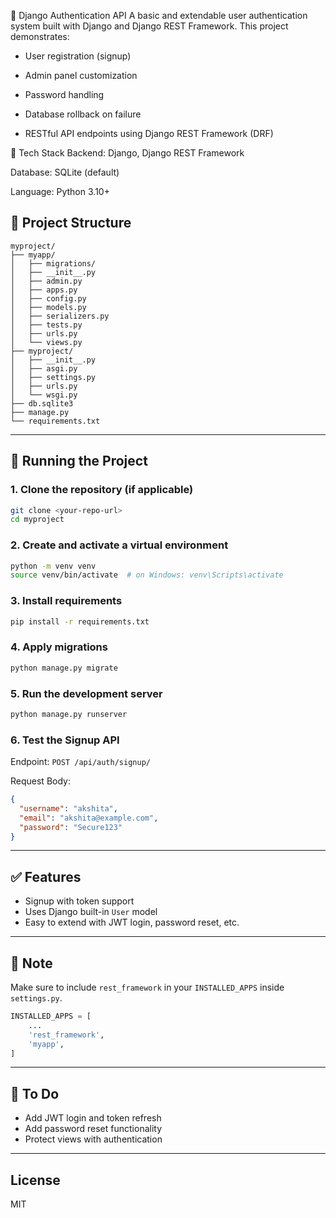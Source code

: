 
🔐 Django Authentication API
A basic and extendable user authentication system built with Django and Django REST Framework. This project demonstrates:

* User registration (signup)

* Admin panel customization

* Password handling

* Database rollback on failure

* RESTful API endpoints using Django REST Framework (DRF)

🔧 Tech Stack
Backend: Django, Django REST Framework

Database: SQLite (default)

Language: Python 3.10+

## 📁 Project Structure

```
myproject/
├── myapp/
│   ├── migrations/
│   ├── __init__.py
│   ├── admin.py
│   ├── apps.py
│   ├── config.py
│   ├── models.py
│   ├── serializers.py
│   ├── tests.py
│   ├── urls.py
│   └── views.py
├── myproject/
│   ├── __init__.py
│   ├── asgi.py
│   ├── settings.py
│   ├── urls.py
│   └── wsgi.py
├── db.sqlite3
├── manage.py
└── requirements.txt
```

---

## 🚀 Running the Project

### 1. Clone the repository (if applicable)

```bash
git clone <your-repo-url>
cd myproject
```

### 2. Create and activate a virtual environment

```bash
python -m venv venv
source venv/bin/activate  # on Windows: venv\Scripts\activate
```

### 3. Install requirements

```bash
pip install -r requirements.txt
```

### 4. Apply migrations

```bash
python manage.py migrate
```

### 5. Run the development server

```bash
python manage.py runserver
```

### 6. Test the Signup API

Endpoint: `POST /api/auth/signup/`

Request Body:
```json
{
  "username": "akshita",
  "email": "akshita@example.com",
  "password": "Secure123"
}
```

---

## ✅ Features

- Signup with token support
- Uses Django built-in `User` model
- Easy to extend with JWT login, password reset, etc.

---

## 📌 Note

Make sure to include `rest_framework` in your `INSTALLED_APPS` inside `settings.py`.

```python
INSTALLED_APPS = [
    ...
    'rest_framework',
    'myapp',
]
```

---

## 🧩 To Do

- Add JWT login and token refresh
- Add password reset functionality
- Protect views with authentication

---

## License

MIT
